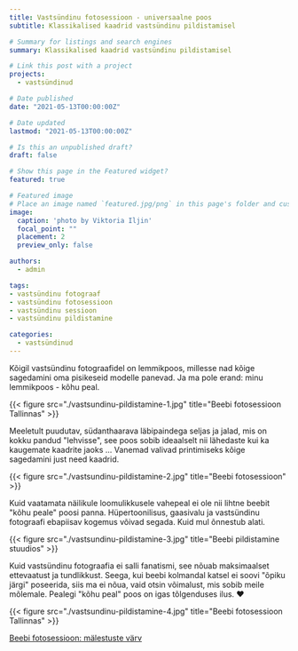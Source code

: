 ```yaml
---
title: Vastsündinu fotosessioon - universaalne poos
subtitle: Klassikalised kaadrid vastsündinu pildistamisel

# Summary for listings and search engines
summary: Klassikalised kaadrid vastsündinu pildistamisel

# Link this post with a project
projects: 
  - vastsündinud

# Date published
date: "2021-05-13T00:00:00Z"

# Date updated
lastmod: "2021-05-13T00:00:00Z"

# Is this an unpublished draft?
draft: false

# Show this page in the Featured widget?
featured: true

# Featured image
# Place an image named `featured.jpg/png` in this page's folder and customize its options here.
image:
  caption: 'photo by Viktoria Iljin'
  focal_point: ""
  placement: 2
  preview_only: false

authors:
  - admin

tags:
- vastsündinu fotograaf
- vastsündinu fotosessioon
- vastsündinu sessioon
- vastsündinu pildistamine

categories:
  - vastsündinud
---
```

Kõigil vastsündinu fotograafidel on lemmikpoos, millesse nad kõige sagedamini oma pisikeseid modelle panevad.
Ja ma pole erand: minu lemmikpoos - kõhu peal.

{{< figure src="./vastsundinu-pildistamine-1.jpg" title="Beebi fotosessioon Tallinnas" >}}

Meeletult puudutav, südanthaarava läbipaindega seljas ja jalad, mis on kokku pandud "lehvisse", see poos sobib ideaalselt nii lähedaste kui ka kaugemate kaadrite jaoks ... Vanemad valivad printimiseks kõige sagedamini just need kaadrid.

{{< figure src="./vastsundinu-pildistamine-2.jpg" title="Beebi fotosessioon" >}}

Kuid vaatamata näilikule loomulikkusele vahepeal ei ole nii lihtne beebit "kõhu peale" poosi panna. Hüpertoonilisus, gaasivalu ja vastsündinu fotograafi ebapiisav kogemus võivad segada.
Kuid mul õnnestub alati.

{{< figure src="./vastsundinu-pildistamine-3.jpg" title="Beebi pildistamine stuudios" >}}

Kuid vastsündinu fotograafia ei salli fanatismi, see nõuab maksimaalset ettevaatust ja tundlikkust. Seega, kui beebi kolmandal katsel ei soovi "õpiku järgi" poseerida, siis ma ei nõua, vaid otsin võimalust, mis sobib meile mõlemale. Pealegi "kõhu peal" poos on igas tõlgenduses ilus. ♥ ️

{{< figure src="./vastsundinu-pildistamine-4.jpg" title="Beebi fotosessioon Tallinnas" >}}

[Beebi fotosessioon: mälestuste värv](https://www.lastefoto.ee/post/vastsundinu-fotosessioon-malestuse-varv-vastsundinu-fotograafi-soovitused/)